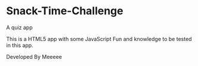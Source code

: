 Snack-Time-Challenge
================

A quiz app

This is a HTML5 app with some JavaScript
Fun and knowledge to be tested in this app.

Developed By Meeeee
